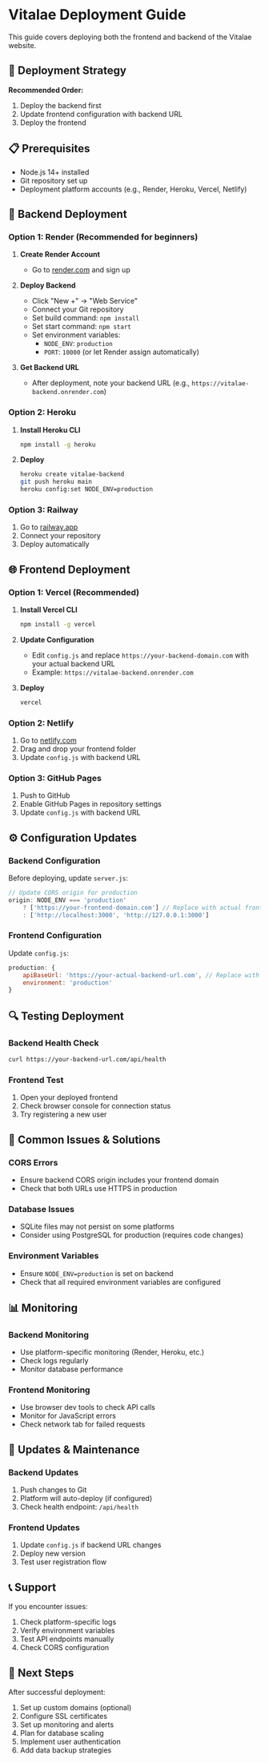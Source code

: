 # Vitalae Deployment Guide

This guide covers deploying both the frontend and backend of the Vitalae website.

## 🚀 Deployment Strategy

**Recommended Order:**
1. Deploy the backend first
2. Update frontend configuration with backend URL
3. Deploy the frontend

## 📋 Prerequisites

- Node.js 14+ installed
- Git repository set up
- Deployment platform accounts (e.g., Render, Heroku, Vercel, Netlify)

## 🔧 Backend Deployment

### Option 1: Render (Recommended for beginners)

1. **Create Render Account**
   - Go to [render.com](https://render.com) and sign up

2. **Deploy Backend**
   - Click "New +" → "Web Service"
   - Connect your Git repository
   - Set build command: `npm install`
   - Set start command: `npm start`
   - Set environment variables:
     - `NODE_ENV`: `production`
     - `PORT`: `10000` (or let Render assign automatically)

3. **Get Backend URL**
   - After deployment, note your backend URL (e.g., `https://vitalae-backend.onrender.com`)

### Option 2: Heroku

1. **Install Heroku CLI**
   ```bash
   npm install -g heroku
   ```

2. **Deploy**
   ```bash
   heroku create vitalae-backend
   git push heroku main
   heroku config:set NODE_ENV=production
   ```

### Option 3: Railway

1. Go to [railway.app](https://railway.app)
2. Connect your repository
3. Deploy automatically

## 🌐 Frontend Deployment

### Option 1: Vercel (Recommended)

1. **Install Vercel CLI**
   ```bash
   npm install -g vercel
   ```

2. **Update Configuration**
   - Edit `config.js` and replace `https://your-backend-domain.com` with your actual backend URL
   - Example: `https://vitalae-backend.onrender.com`

3. **Deploy**
   ```bash
   vercel
   ```

### Option 2: Netlify

1. Go to [netlify.com](https://netlify.com)
2. Drag and drop your frontend folder
3. Update `config.js` with backend URL

### Option 3: GitHub Pages

1. Push to GitHub
2. Enable GitHub Pages in repository settings
3. Update `config.js` with backend URL

## ⚙️ Configuration Updates

### Backend Configuration

Before deploying, update `server.js`:

```javascript
// Update CORS origin for production
origin: NODE_ENV === 'production' 
    ? ['https://your-frontend-domain.com'] // Replace with actual frontend URL
    : ['http://localhost:3000', 'http://127.0.0.1:3000']
```

### Frontend Configuration

Update `config.js`:

```javascript
production: {
    apiBaseUrl: 'https://your-actual-backend-url.com', // Replace with your backend URL
    environment: 'production'
}
```

## 🔍 Testing Deployment

### Backend Health Check
```bash
curl https://your-backend-url.com/api/health
```

### Frontend Test
1. Open your deployed frontend
2. Check browser console for connection status
3. Try registering a new user

## 🚨 Common Issues & Solutions

### CORS Errors
- Ensure backend CORS origin includes your frontend domain
- Check that both URLs use HTTPS in production

### Database Issues
- SQLite files may not persist on some platforms
- Consider using PostgreSQL for production (requires code changes)

### Environment Variables
- Ensure `NODE_ENV=production` is set on backend
- Check that all required environment variables are configured

## 📊 Monitoring

### Backend Monitoring
- Use platform-specific monitoring (Render, Heroku, etc.)
- Check logs regularly
- Monitor database performance

### Frontend Monitoring
- Use browser dev tools to check API calls
- Monitor for JavaScript errors
- Check network tab for failed requests

## 🔄 Updates & Maintenance

### Backend Updates
1. Push changes to Git
2. Platform will auto-deploy (if configured)
3. Check health endpoint: `/api/health`

### Frontend Updates
1. Update `config.js` if backend URL changes
2. Deploy new version
3. Test user registration flow

## 📞 Support

If you encounter issues:
1. Check platform-specific logs
2. Verify environment variables
3. Test API endpoints manually
4. Check CORS configuration

## 🎯 Next Steps

After successful deployment:
1. Set up custom domains (optional)
2. Configure SSL certificates
3. Set up monitoring and alerts
4. Plan for database scaling
5. Implement user authentication
6. Add data backup strategies
